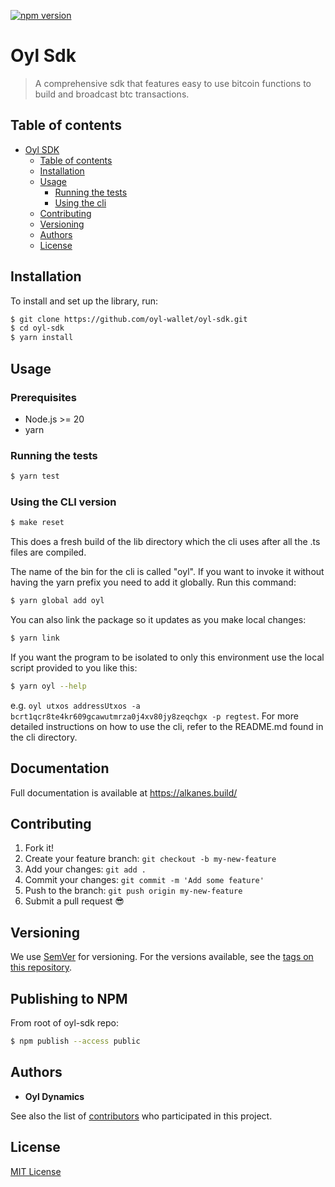 [![npm version](https://badge.fury.io/js/%40oyl%2Fsdk.svg)](https://www.npmjs.com/package/@oyl/sdk)

# Oyl Sdk

> A comprehensive sdk that features easy to use bitcoin functions to build and broadcast btc transactions.

## Table of contents

- [Oyl SDK](#oyl-sdk)
  - [Table of contents](#table-of-contents)
  - [Installation](#installation)
  - [Usage](#usage)
    - [Running the tests](#running-the-tests)
    - [Using the cli](#using-the-cli-version)
  - [Contributing](#contributing)
  - [Versioning](#versioning)
  - [Authors](#authors)
  - [License](#license)

## Installation

To install and set up the library, run:

```sh
$ git clone https://github.com/oyl-wallet/oyl-sdk.git
$ cd oyl-sdk
$ yarn install
```

## Usage

### Prerequisites

- Node.js >= 20
- yarn

### Running the tests

```sh
$ yarn test
```

### Using the CLI version

```sh
$ make reset
```

This does a fresh build of the lib directory which the cli uses after all the .ts files are compiled.

The name of the bin for the cli is called "oyl". If you want to invoke it without having the yarn prefix you need to add it globally.
Run this command:

```sh
$ yarn global add oyl
```

You can also link the package so it updates as you make local changes:

```sh
$ yarn link
```

If you want the program to be isolated to only this environment use the local script provided to you like this:

```sh
$ yarn oyl --help
```

e.g. `oyl utxos addressUtxos -a bcrt1qcr8te4kr609gcawutmrza0j4xv80jy8zeqchgx -p regtest`.
For more detailed instructions on how to use the cli, refer to the README.md found in the cli directory.

## Documentation

Full documentation is available at https://alkanes.build/

## Contributing

1.  Fork it!
2.  Create your feature branch: `git checkout -b my-new-feature`
3.  Add your changes: `git add .`
4.  Commit your changes: `git commit -m 'Add some feature'`
5.  Push to the branch: `git push origin my-new-feature`
6.  Submit a pull request :sunglasses:

## Versioning

We use [SemVer](http://semver.org/) for versioning. For the versions available, see the [tags on this repository](https://github.com/oyl-wallet/oyl-sdk/tags).

## Publishing to NPM

From root of oyl-sdk repo:

```sh
$ npm publish --access public
```

## Authors

- **Oyl Dynamics**

See also the list of [contributors](https://github.com/oyl-wallet/oyl-sdk/contributors) who participated in this project.

## License

[MIT License](https://github.com/Oyl-Wallet/oyl-sdk/blob/main/LICENSE)
